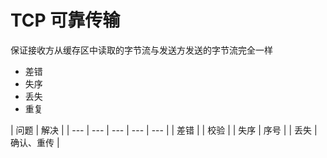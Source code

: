 # TCP 可靠传输

保证接收方从缓存区中读取的字节流与发送方发送的字节流完全一样

- 差错
- 失序
- 丢失
- 重复


| 问题 | 解决 |
| --- | --- | --- | --- | --- | 
| 差错 |  | 校验 |
| 失序 | 序号 |
| 丢失 | 确认、重传 |
